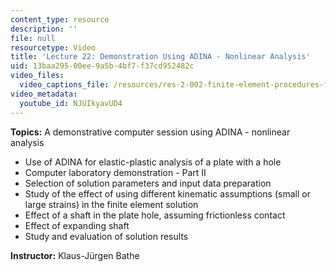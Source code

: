 ```yaml
---
content_type: resource
description: ''
file: null
resourcetype: Video
title: 'Lecture 22: Demonstration Using ADINA - Nonlinear Analysis'
uid: 13baa295-00ee-9a5b-4bf7-f37cd952482c
video_files:
  video_captions_file: /resources/res-2-002-finite-element-procedures-for-solids-and-structures-spring-2010/nonlinear/lecture-22/NJUIkyavUD4.vtt
video_metadata:
  youtube_id: NJUIkyavUD4
---
```


**Topics:** A demonstrative computer session using ADINA - nonlinear analysis

*   Use of ADINA for elastic-plastic analysis of a plate with a hole
*   Computer laboratory demonstration - Part II
*   Selection of solution parameters and input data preparation
*   Study of the effect of using different kinematic assumptions (small or large strains) in the finite element solution
*   Effect of a shaft in the plate hole, assuming frictionless contact
*   Effect of expanding shaft
*   Study and evaluation of solution results

**Instructor:** Klaus-Jürgen Bathe